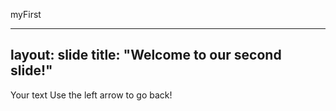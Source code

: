 myFirst

---
layout: slide
title: "Welcome to our second slide!"
---
Your text
Use the left arrow to go back!
